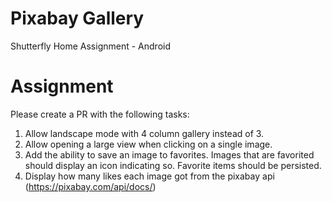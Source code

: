 # Pixabay Gallery
Shutterfly Home Assignment - Android

# Assignment

Please create a PR with the following tasks:

1. Allow landscape mode with 4 column gallery instead of 3.
2. Allow opening a large view when clicking on a single image.
3. Add the ability to save an image to favorites. Images that are favorited should display an icon indicating so. Favorite items should be persisted.
4. Display how many likes each image got from the pixabay api (https://pixabay.com/api/docs/)
